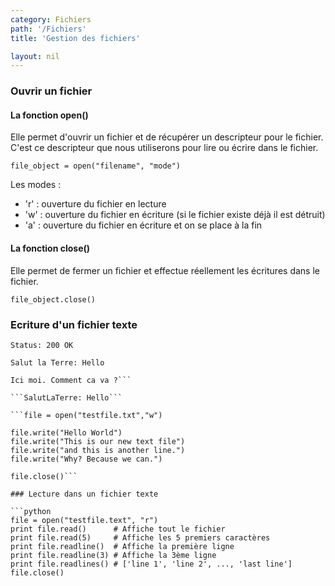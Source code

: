 ```yaml
---
category: Fichiers
path: '/Fichiers'
title: 'Gestion des fichiers'

layout: nil
---
```


### Ouvrir un fichier

#### La fonction open() 

Elle permet d'ouvrir un fichier et de récupérer un descripteur pour le fichier.
C'est ce descripteur que nous utiliserons pour lire ou écrire dans le fichier.

```file_object = open("filename", "mode")```

Les modes :
* 'r' : ouverture du fichier en lecture
* 'w' : ouverture du fichier en écriture (si le fichier existe déjà il est
  détruit)
* 'a' : ouverture du fichier en écriture et on se place à la fin

#### La fonction close()

Elle permet de fermer un fichier et effectue réellement les écritures dans le
fichier.

```file_object.close()```

### Ecriture d'un fichier texte

```Status: 200 OK``` 

```Salut la Terre: Hello```

```Salut la Terre Hello
Ici moi. Comment ca va ?```

```SalutLaTerre: Hello```

```file = open("testfile.txt","w") 
 
file.write("Hello World") 
file.write("This is our new text file") 
file.write("and this is another line.") 
file.write("Why? Because we can.") 
 
file.close()```

### Lecture dans un fichier texte

```python
file = open("testfile.text", "r")
print file.read()      # Affiche tout le fichier
print file.read(5)     # Affiche les 5 premiers caractères
print file.readline()  # Affiche la première ligne
print file.readline(3) # Affiche la 3ème ligne
print file.readlines() # ['line 1', 'line 2', ..., 'last line'] 
file.close()
```
